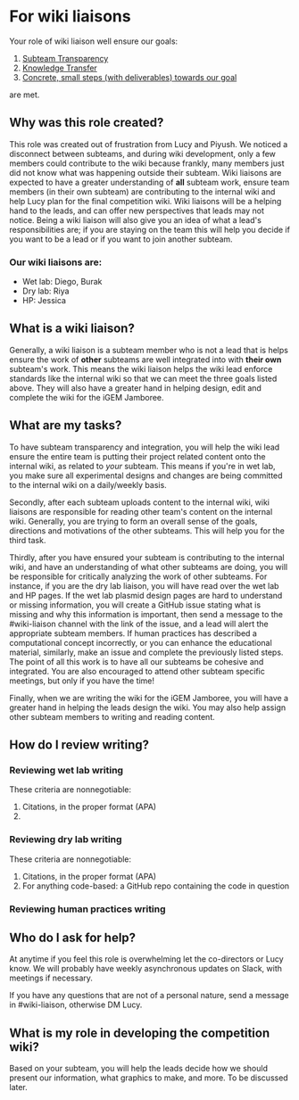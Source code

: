 # For wiki liaisons

Your role of wiki liaison well ensure our goals:

1. [Subteam Transparency](index.md#subteam-transparency)
2. [Knowledge Transfer](index.md#knowledge-transfer)
3. [Concrete, small steps (with deliverables) towards our goal](index.md#concrete-small-steps-with-deliverables-towards-our-goal)

are met.

## Why was this role created?

This role was created out of frustration from Lucy and Piyush. We noticed a disconnect between subteams, and during wiki development, only a few members could contribute to the wiki because frankly, many members just did not know what was happening outside their subteam. Wiki liaisons are expected to have a greater understanding of **all** subteam work, ensure team members (in their own subteam) are contributing to the internal wiki and help Lucy plan for the final competition wiki. Wiki liaisons will be a helping hand to the leads, and can offer new perspectives that leads may not notice. Being a wiki liaison will also give you an idea of what a lead's responsibilities are; if you are staying on the team this will help you decide if you want to be a lead or if you want to join another subteam.

### Our wiki liaisons are:

- Wet lab: Diego, Burak
- Dry lab: Riya
- HP: Jessica

## What is a wiki liaison?

Generally, a wiki liaison is a subteam member who is not a lead that is helps ensure the work of **other** subteams are well integrated into with **their own** subteam's work. This means the wiki liaison helps the wiki lead enforce standards like the internal wiki so that we can meet the three goals listed above. They will also have a greater hand in helping design, edit and complete the wiki for the iGEM Jamboree.

## What are my tasks?

To have subteam transparency and integration, you will help the wiki lead ensure the entire team is putting their project related content onto the internal wiki, as related to _your_ subteam. This means if you're in wet lab, you make sure all experimental designs and changes are being committed to the internal wiki on a daily/weekly basis.

Secondly, after each subteam uploads content to the internal wiki, wiki liaisons are responsible for reading other team's content on the internal wiki. Generally, you are trying to form an overall sense of the goals, directions and motivations of the other subteams. This will help you for the third task.

Thirdly, after you have ensured your subteam is contributing to the internal wiki, and have an understanding of what other subteams are doing, you will be responsible for critically analyzing the work of other subteams. For instance, if you are the dry lab liaison, you will have read over the wet lab and HP pages. If the wet lab plasmid design pages are hard to understand or missing information, you will create a GitHub issue stating what is missing and why this information is important, then send a message to the #wiki-liaison channel with the link of the issue, and a lead will alert the appropriate subteam members. If human practices has described a computational concept incorrectly, or you can enhance the educational material, similarly, make an issue and complete the previously listed steps. The point of all this work is to have all our subteams be cohesive and integrated. You are also encouraged to attend other subteam specific meetings, but only if you have the time!

Finally, when we are writing the wiki for the iGEM Jamboree, you will have a greater hand in helping the leads design the wiki. You may also help assign other subteam members to writing and reading content.

## How do I review writing?

### Reviewing wet lab writing

These criteria are nonnegotiable:

1. Citations, in the proper format (APA)
2.

### Reviewing dry lab writing

These criteria are nonnegotiable:

1. Citations, in the proper format (APA)
2. For anything code-based: a GitHub repo containing the code in question

### Reviewing human practices writing

## Who do I ask for help?

At anytime if you feel this role is overwhelming let the co-directors or Lucy know. We will probably have weekly asynchronous updates on Slack, with meetings if necessary.

If you have any questions that are not of a personal nature, send a message in #wiki-liaison, otherwise DM Lucy.

## What is my role in developing the competition wiki?

Based on your subteam, you will help the leads decide how we should present our information, what graphics to make, and more. To be discussed later.
